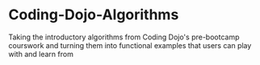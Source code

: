 # Coding-Dojo-Algorithms
Taking the introductory algorithms from Coding Dojo's pre-bootcamp courswork and turning them into functional examples that users can play with and learn from
